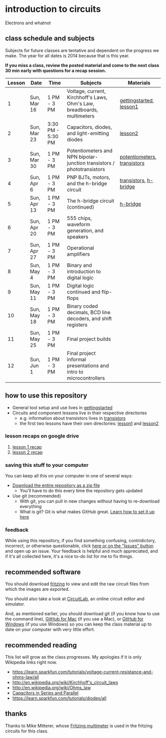 # introduction to circuits
Electrons and whatnot

## class schedule and subjects
Subjects for future classes are tentative and dependent on the progress we make. The year for all dates is 2014 because that is this year.

**If you miss a class, review the posted material and come to the next class 30 min early with questions for a recap session.**

| Lesson | Date         | Time              | Subjects                                                                | Materials
| ------ | ------------ | ----------------- | ----------------------------------------------------------------------- | ------------------------------------------------------------
| 1      | Sun,  Mar 16 | 1 PM - 3 PM       | Voltage, current, Kirchhoff's Laws, Ohm's Law, breadboards, multimeters | [gettingstarted](gettingstarted), [lesson1](lesson1)
| 2      | Sun,  Mar 23 | 3:30 PM - 5:30 PM | Capacitors, diodes, and light-emitting diodes                           | [lesson2](lesson2)
| 3      | Sun,  Mar 30 | 1 PM - 3 PM       | Potentiometers and NPN bipolar-junction transistors / phototransistors  | [potentiometers](potentiometers), [transistors](transistors)
| 4      | Sun,  Apr 6  | 1 PM - 3 PM       | PNP BJTs, motors, and the h-bridge circuit                              | [transistors](transistors), [h-bridge](h-bridge)
| 5      | Sun,  Apr 13 | 1 PM - 3 PM       | The h-bridge circuit (continued)                                        | [h-bridge](h-bridge)
| 6      | Sun,  Apr 20 | 1 PM - 3 PM       | 555 chips, waveform generation, and speakers                            |
| 7      | Sun,  Apr 27 | 1 PM - 3 PM       | Operational amplifiers                                                  |
| 8      | Sun,  May 4  | 1 PM - 3 PM       | Binary and introduction to digital logic                                |
| 9      | Sun,  May 11 | 1 PM - 3 PM       | Digital logic continued and flip-flops                                  |
| 10     | Sun,  May 18 | 1 PM - 3 PM       | Binary coded decimals, BCD line decoders, and shift registers           |
| 11     | Sun,  May 25 | 1 PM - 3 PM       | Final project builds                                                    |
| 12     | Sun,  Jun 1  | 1 PM - 3 PM       | Final project informal presentations and intro to microcontrollers      |

## how to use this repository

* General tool setup and use lives in [gettingstarted](gettingstarted)
* Circuits and component lessons live in their respective directories
    * e.g. information about transistors lives in [transistors](transistors)
    * the first two lessons have their own directories: [lesson1](lesson1) and [lesson2](lesson2)

### lesson recaps on google drive
1. [lesson 1 recap](https://docs.google.com/presentation/d/15GSJ7vIjcBHzid15Rd07gUInJye-16uV2sa6j8g2wJ4/edit?usp=sharing)
2. [lesson 2 recap](https://docs.google.com/presentation/d/1Ate2u_c8EQQxeNAypdq-suxV5XIjno04xnrJX5S_RK0/edit?usp=sharing)

### saving this stuff to your computer
You can keep all this on your computer in one of several ways:

* [Download the entire repository as a zip file](https://github.com/wileycousins-edu/intro_to_circuits/archive/master.zip)
    * You'll have to do this every time the repository gets updated
* Use git (recommended)
    * With git, you can pull in new changes without having to re-download everything
    * What is git? Git is what makes GitHub great. [Learn how to set it up here](https://help.github.com/articles/set-up-git)

### feedback
While using this repository, if you find something confusing, contridictory, incorrect, or otherwise questionable, click [here or on the "Issues" button](https://github.com/wileycousins-edu/intro_to_circuits/issues) and open up an issue. Your feedback is helpful and much appreciated, and if it's all collected here, it's a nice to-do list for me to fix things.

## recommended software

You should download [fritzing](http://fritzing.org/home/) to view and edit the raw circuit files from which the images are exported.

You should also take a look at [CircuitLab](https://www.circuitlab.com/), an online circuit editor and simulator.

And, as mentioned earlier, you should download git (if you know how to use the command line), [GitHub for Mac](http://mac.github.com/) (if you use a Mac), or [GitHub for Windows](http://windows.github.com/) (if you use Windows) so you can keep the class material up to date on your computer with very little effort.

## recommended reading
This list will grow as the class progresses. My apologies if it is only Wikipedia links right now.

* https://learn.sparkfun.com/tutorials/voltage-current-resistance-and-ohms-law/all
* http://en.wikipedia.org/wiki/Kirchhoff's_circuit_laws
* http://en.wikipedia.org/wiki/Ohms_law
* [Capacitors in Series and Parallel](http://farside.ph.utexas.edu/teaching/302l/lectures/node46.html)
* https://learn.sparkfun.com/tutorials/diodes/all

## thanks
Thanks to Mike Mitterer, whose [Fritzing multimeter](https://github.com/MikeMitterer/fritzing-multimeter) is used in the fritzing circuits for this class.
